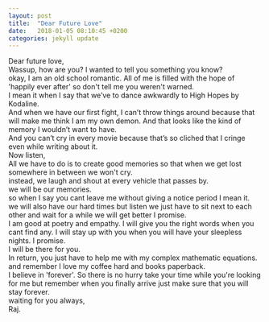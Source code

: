 ```yaml
---
layout: post
title:  "Dear Future Love"
date:   2018-01-05 08:10:45 +0200
categories: jekyll update
---
```


Dear future love,  
Wassup, how are you? I wanted to tell you something you know?  
okay, I am an old school romantic. All of me is filled with the hope of 'happily ever after'  so don't tell me you weren't warned.  
I mean it when I say that we’ve to dance awkwardly to High Hopes by Kodaline.   
And when we have our first fight, I can’t throw things around because that will make me think I am my own demon. And that looks like the kind of memory I wouldn’t want to have.  
And you can’t cry in every movie because that’s so cliched that I cringe even while writing about it.   
Now listen,  
All we have to do is to create good memories so that when we get lost somewhere in between we won't cry.  
instead, we laugh and shout at every vehicle that passes by.  
we will be our memories.  
so when I say you cant leave me without giving a notice period I mean it.  
we will also have our hard times but listen we just have to sit next to each other and wait for a while we will get better I promise.  
I am good at poetry and empathy. I will give you the right words when you cant find any. I will stay up with you when you will have your sleepless nights. I promise.  
I will be there for you.  
In return, you just have to help me with my complex mathematic equations. and remember I love my coffee hard and books paperback.  
I believe in 'forever'. So there is no hurry take your time while you're looking for me but remember when you finally arrive just make sure that you will stay forever.  
waiting for you always,  
Raj.
